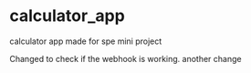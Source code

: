 # calculator_app
calculator app made for spe mini project

Changed to check if the webhook is working.
another change
